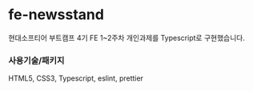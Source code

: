 # fe-newsstand
현대소프티어 부트캠프 4기 FE 1~2주차 개인과제를 Typescript로 구현했습니다.

### 사용기술/패키지
HTML5, CSS3, Typescript, eslint, prettier
